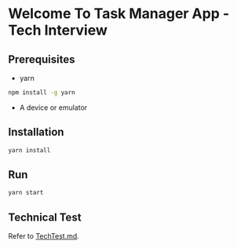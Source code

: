 # Welcome To Task Manager App - Tech Interview

## Prerequisites
- yarn
```bash
npm install -g yarn
```

- A device or emulator

## Installation
```bash
yarn install
```
## Run
```bash
yarn start
```

## Technical Test
Refer to [TechTest.md](./TechTest.md).